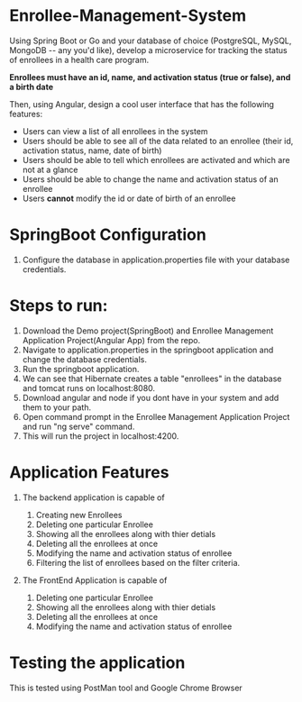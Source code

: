 # Enrollee-Management-System
Using Spring Boot or Go and your database of choice (PostgreSQL, MySQL, MongoDB -- any you'd like), develop a microservice for tracking the status of enrollees in a health care program.

**Enrollees must have an id, name, and activation status (true or false), and a birth date**

Then, using Angular, design a cool user interface that has the following features:
- Users can view a list of all enrollees in the system
- Users should be able to see all of the data related to an enrollee (their id, activation status, name, date of birth)
- Users should be able to tell which enrollees are activated and which are not at a glance
- Users should be able to change the name and activation status of an enrollee
- Users **cannot** modify the id or date of birth of an enrollee

# SpringBoot Configuration
1. Configure the database in application.properties file with your database credentials.

# Steps to run:
1. Download the Demo project(SpringBoot) and Enrollee Management Application Project(Angular App) from the repo.
2. Navigate to application.properties in the springboot application and change the database credentials.
3. Run the springboot application.
4. We can see that Hibernate creates a table "enrollees" in the database and tomcat runs on localhost:8080.
5. Download angular and node if you dont have in your system and add them to your path.
6. Open command prompt in the Enrollee Management Application Project and run "ng serve" command.
7. This will run the project in localhost:4200.

# Application Features
1. The backend application is capable of 
    1. Creating new Enrollees 
    2. Deleting one particular Enrollee
    3. Showing all the enrollees along with thier detials 
    4. Deleting all the enrollees at once
    5. Modifying the name and activation status of enrollee
    6. Filtering the list of enrollees based on the filter criteria.
 
2. The FrontEnd Application is capable of
    1. Deleting one particular Enrollee
    2. Showing all the enrollees along with thier detials 
    3. Deleting all the enrollees at once
    4. Modifying the name and activation status of enrollee

# Testing the application
This is tested using PostMan tool and Google Chrome Browser
